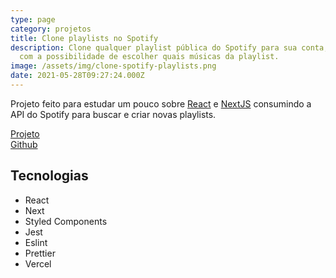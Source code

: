 ```yaml
---
type: page
category: projetos
title: Clone playlists no Spotify
description: Clone qualquer playlist pública do Spotify para sua conta, ainda
  com a possibilidade de escolher quais músicas da playlist.
image: /assets/img/clone-spotify-playlists.png
date: 2021-05-28T09:27:24.000Z
---
```


Projeto feito para estudar um pouco sobre [React](https://pt-br.reactjs.org) e [NextJS](https://nextjs.org) consumindo a API do Spotify para buscar e criar novas playlists.

[Projeto](https://clone-spotify-playlists.vercel.app)  
[Github](https://github.com/lucasmarques73/clone-spotify-playlists)

## Tecnologias

- React
- Next
- Styled Components
- Jest
- Eslint
- Prettier
- Vercel
